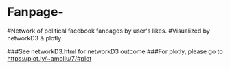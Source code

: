 # Fanpage-
#Network of political facebook fanpages by user's likes.
#Visualized by networkD3 & plotly

###See networkD3.html for networkD3 outcome
###For plotly, please go to https://plot.ly/~amoliu/7/#plot
